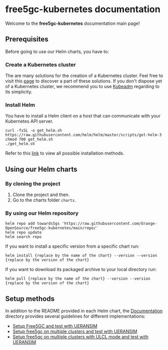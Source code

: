 # free5gc-kubernetes documentation

Welcome to the **free5gc-kubernetes** documentation main page!

## Prerequisites

Before going to use our Helm charts, you have to:

### Create a Kubernetes cluster
The are many solutions for the creation of a Kubernetes cluster. Feel free to visit this [page](https://kubernetes.io/fr/docs/setup/pick-right-solution/) to discover a part of these solutions.
If you don't dispose yet of a Kubernetes cluster, we recommend you to use [Kubeadm](https://kubernetes.io/docs/setup/production-environment/tools/kubeadm/create-cluster-kubeadm/) regarding to its simplicity.

### Install Helm
You have to install a Helm client on a host that can communicate with your Kubernetes API server. 
```console
curl -fsSL -o get_helm.sh https://raw.githubusercontent.com/helm/helm/master/scripts/get-helm-3
chmod 700 get_helm.sh
./get_helm.sh
```
Refer to this [link](https://helm.sh/docs/intro/install/) to view all possible installation methods.

## Using our Helm charts

### By cloning the project
1. Clone the project and then.
2. Go to the charts folder `charts`.

### By using our Helm repository
```console
helm repo add towards5gs 'https://raw.githubusercontent.com/Orange-OpenSource/free5gc-kubernetes/main/repo/'
helm repo update
helm search repo
```
If you want to install a specific version from a specific chart run:
```console
helm install {replace by the name of the chart} --version --version {replace by the version of the chart}
```
If you want to download its packaged archive to your local directory run:
```console
helm pull {replace by the name of the chart} --version --version {replace by the version of the chart}
```

## Setup methods
In addition to the README provided in each Helm chart, the [Documentation](.) directory provides several guidelines for different implementations:
 - [Setup Free5GC and test with UERANSIM](demo/Setup-free5gc-and-test-with-UERANSIM.md)
 - [Setup free5gc on multiple clusters and test with UERANSIM](demo/Setup-free5gc-on-multiple-clusters-and-test-with-UERANSIM.md)
 - [Setup free5gc on multiple clusters with ULCL mode and test with UERANSIM](demo/Setup-free5gc-on-multiple-clusters-with-ULCL-mode-and-test-with-UERANSIM.md)






